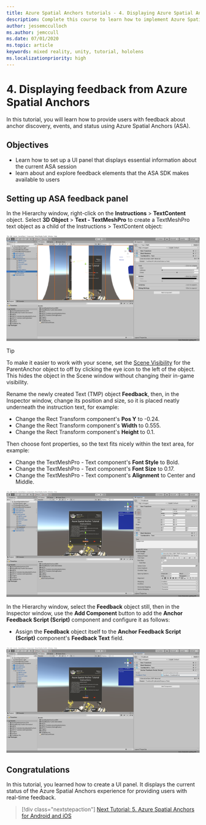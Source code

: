 ```yaml
---
title: Azure Spatial Anchors tutorials - 4. Displaying Azure Spatial Anchors feedback
description: Complete this course to learn how to implement Azure Spatial Anchors within a mixed reality application.
author: jessemcculloch
ms.author: jemccull
ms.date: 07/01/2020
ms.topic: article
keywords: mixed reality, unity, tutorial, hololens
ms.localizationpriority: high
---
```


# 4. Displaying feedback from Azure Spatial Anchors

In this tutorial, you will learn how to provide users with feedback about anchor discovery, events, and status using Azure Spatial Anchors (ASA).

## Objectives

* Learn how to set up a UI panel that displays essential information about the current ASA session
* learn about and explore feedback elements that the ASA SDK makes available to users

## Setting up ASA feedback panel

In the Hierarchy window, right-click on the **Instructions** > **TextContent** object. Select **3D Object** > **Text - TextMeshPro** to create a TextMeshPro text object as a child of the Instructions > TextContent object:

![mr-learning-asa](images/mr-learning-asa/asa-04-section1-step1-1.png)

> [!TIP]
> To make it easier to work with your scene, set the  <a href="https://docs.unity3d.com/Manual/SceneVisibility.html" target="_blank">Scene Visibility</a> for the ParentAnchor object to off by clicking the eye icon to the left of the object. This hides the object in the Scene window without changing their in-game visibility.

Rename the newly created Text (TMP) object **Feedback**, then, in the Inspector window, change its position and size, so it is placed neatly underneath the instruction text, for example:

* Change the Rect Transform component's **Pos Y** to -0.24.
* Change the Rect Transform component's **Width** to 0.555.
* Change the Rect Transform component's **Height** to 0.1.

Then choose font properties, so the text fits nicely within the text area, for example:

* Change the TextMeshPro - Text component's **Font Style** to Bold.
* Change the TextMeshPro - Text component's **Font Size** to 0.17.
* Change the TextMeshPro - Text component's **Alignment** to Center and Middle.

![mr-learning-asa](images/mr-learning-asa/asa-04-section1-step1-2.png)

In the Hierarchy window, select the **Feedback** object still, then in the Inspector window, use the **Add Component** button to add the **Anchor Feedback Script (Script)** component and configure it as follows:

* Assign the **Feedback** object itself to the **Anchor Feedback Script (Script)** component's **Feedback Text** field.

![mr-learning-asa](images/mr-learning-asa/asa-04-section1-step1-3.png)

## Congratulations

In this tutorial, you learned how to create a UI panel. It displays the current status of the Azure Spatial Anchors experience for providing users with real-time feedback.

> [!div class="nextstepaction"]
> [Next Tutorial: 5. Azure Spatial Anchors for Android and iOS](mr-learning-asa-05.md)
